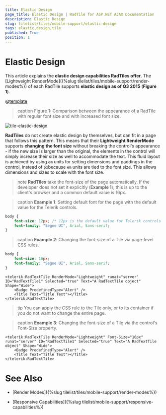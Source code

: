 ```yaml
---
title: Elastic Design
page_title: Elastic Design | RadTile for ASP.NET AJAX Documentation
description: Elastic Design
slug: tilelist/tiles/mobile-support/elastic-design
tags: elastic,design,tile
published: True
position: 1
---
```


# Elastic Design


This article explains the **elastic design capabilities RadTiles offer**. The [Lightweight RenderMode]({%slug tilelist/tiles/mobile-support/render-modes%}) of each RadTile supports **elastic design as of Q3 2015** (**Figure 1**).

@[template](/_templates/common/render-mode.md#resp-design-desc "slug-el: no, slug-fl: tilelist/tiles/mobile-support/fluid-design")


>caption Figure 1: Comparison between the appearance of a RadTile with regular font size and with increased font size.

![tile-elastic-design](images/tile-elastic-overview.png)


**RadTiles** do not create elastic design by themselves, but can fit in a page that follows this pattern. This means that their **Lightweight RenderMode** supports **changing the font size** without breaking the control's appearance - if the new size is larger than the original, the elements in the control will simply increase their size as well to accommodate the text. This fluid layout is achieved by using `em` units for setting dimensions and paddings in the control, instead of `px`because `em` units are tied to the font size. This allows dimensions and sizes to scale with the font size.


>note **RadTiles** take the font-size of the page automatically. If the developer does not set it explicitly (**Example 1**), this is up to the client's browser and a common default value is 16px.


>caption **Example 1**: Setting default font for the page with the default value for the Telerik controls.

```CSS
body {
	font-size: 12px; /* 12px is the default value for Telerik controls */
	font-family: "Segoe UI", Arial, Sans-serif;
}
````


>caption **Example 2**: Changing the font-size of a Tile via page-level CSS rules. 

````CSS
body {
	font-size: 16px;
	font-family: "Segoe UI", Arial, Sans-serif;
}
````
````ASP.NET
<telerik:RadTextTile RenderMode="Lightweight" runat="server" ID="RadTextTile1" Selected="true" Text="A RadTextTile object" Shape="Wide">
	<Badge PredefinedType="Alert" />
	<Title Text="Title Text"></Title>
</telerik:RadTextTile>
````

>tip You can apply the CSS rule to the Tile only, or to its container if you do not want to change the entire page.

>caption **Example 3**: Changing the font-size of a Tile via the control's Font-Size property. 

````ASP.NET
<telerik:RadTextTile RenderMode="Lightweight" Font-Size="16px" runat="server" ID="RadTextTile1" Selected="true" Text="A RadTextTile object" Shape="Wide">
	<Badge PredefinedType="Alert" />
	<Title Text="Title Text"></Title>
</telerik:RadTextTile>
````


# See Also


 * [Render Modes]({%slug tilelist/tiles/mobile-support/render-modes%})

 * [Responsive Capabilities]({%slug tilelist/mobile-support/responsive-capabilities%})
